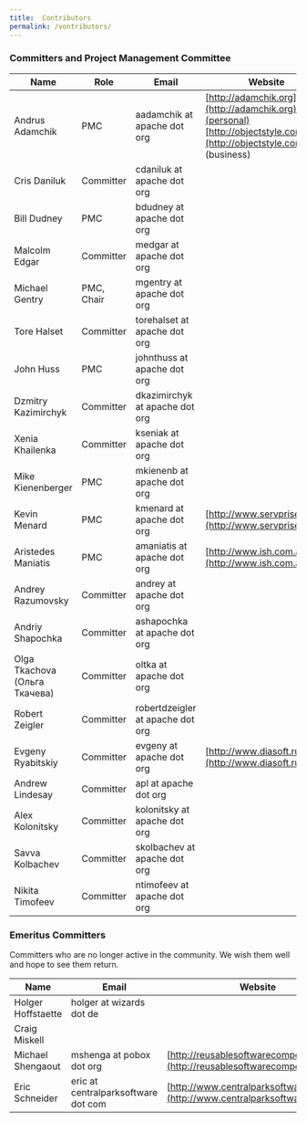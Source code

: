 ```yaml
---
title:  Contributors
permalink: /vontributors/
---
```


### Committers and Project Management Committee


Name | Role | Email | Website
-----|------|-------|--------
Andrus Adamchik | PMC | aadamchik at apache dot org | [http://adamchik.org](http://adamchik.org)(personal) [http://objectstyle.com](http://objectstyle.com) (business)
Cris Daniluk | Committer | cdaniluk at apache dot org| 
Bill Dudney | PMC | bdudney at apache dot org | 
Malcolm Edgar | Committer | medgar at apache dot org |  
Michael Gentry | PMC, Chair | mgentry at apache dot org | 
Tore Halset | Committer | torehalset at apache dot org | 
John Huss| PMC | johnthuss at apache dot org | 
Dzmitry Kazimirchyk | Committer | dkazimirchyk at apache dot org | 
Xenia Khailenka | Committer | kseniak at apache dot org | 
Mike Kienenberger | PMC | mkienenb at apache dot org | 
Kevin Menard | PMC | kmenard at apache dot org | [http://www.servprise.com/](http://www.servprise.com/)
Aristedes Maniatis | PMC | amaniatis at apache dot org | [http://www.ish.com.au](http://www.ish.com.au)
Andrey Razumovsky | Committer | andrey at apache dot org | 
Andriy Shapochka | Committer | ashapochka at apache dot org | 
Olga Tkachova (Ольга Ткачева) | Committer | oltka at apache dot org | 
Robert Zeigler | Committer | robertdzeigler at apache dot org | 
Evgeny Ryabitskiy | Committer | evgeny at apache dot org | [http://www.diasoft.ru/](http://www.diasoft.ru/)
Andrew Lindesay | Committer | apl at apache dot org | 
Alex Kolonitsky | Committer | kolonitsky at apache dot org |
Savva Kolbachev | Committer | skolbachev at apache dot org |
Nikita Timofeev | Committer | ntimofeev at apache dot org |

### Emeritus Committers

Committers who are no longer active in the community. We wish them well and
hope to see them return.

Name | Email | Website
-----|-------|--------
Holger Hoffstaette | holger at wizards dot de | 
Craig Miskell | | 
Michael Shengaout | mshenga at pobox dot org | [http://reusablesoftwarecomponents.com](http://reusablesoftwarecomponents.com)
Eric Schneider | eric at centralparksoftware dot com | [http://www.centralparksoftware.com/](http://www.centralparksoftware.com/)

